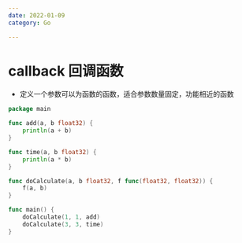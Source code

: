 ```yaml
---
date: 2022-01-09
category: Go

---
```


# callback 回调函数

+ 定义一个参数可以为函数的函数，适合参数数量固定，功能相近的函数



```go
package main

func add(a, b float32) {
	println(a + b)
}

func time(a, b float32) {
	println(a * b)
}

func doCalculate(a, b float32, f func(float32, float32)) {
	f(a, b)
}

func main() {
	doCalculate(1, 1, add)
	doCalculate(3, 3, time)
}

```

